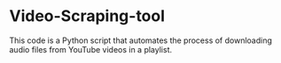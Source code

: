 # Video-Scraping-tool
This code is a Python script that automates the process of downloading audio files from YouTube videos in a playlist.

